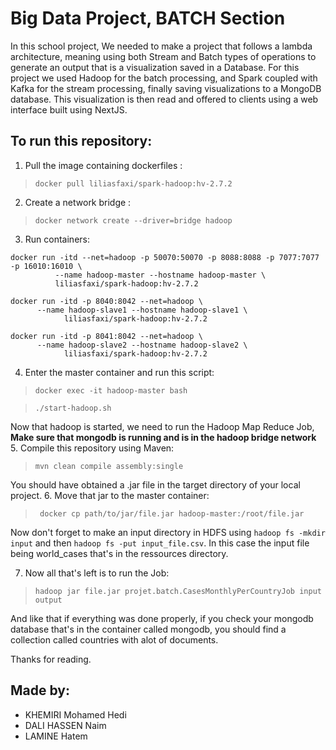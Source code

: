 # Big Data Project, BATCH Section
In this school project, We needed to make a project that follows a lambda architecture, meaning using both Stream and Batch types of operations to generate an output that is a visualization saved in a Database.
For this project we used Hadoop for the batch processing, and Spark coupled with Kafka for the stream processing, finally saving visualizations to a MongoDB database.
This visualization is then read and offered to clients using a web interface built using NextJS.


## To run this repository:
  1. Pull the image containing dockerfiles :
  >`docker pull liliasfaxi/spark-hadoop:hv-2.7.2`
  2. Create a network bridge :
  > `docker network create --driver=bridge hadoop`
  3. Run containers:
  ```
  docker run -itd --net=hadoop -p 50070:50070 -p 8088:8088 -p 7077:7077 -p 16010:16010 \
            --name hadoop-master --hostname hadoop-master \
            liliasfaxi/spark-hadoop:hv-2.7.2

  docker run -itd -p 8040:8042 --net=hadoop \
        --name hadoop-slave1 --hostname hadoop-slave1 \
              liliasfaxi/spark-hadoop:hv-2.7.2

  docker run -itd -p 8041:8042 --net=hadoop \
        --name hadoop-slave2 --hostname hadoop-slave2 \
              liliasfaxi/spark-hadoop:hv-2.7.2 
 ```
     
 4. Enter the master container and run this script:
  > `docker exec -it hadoop-master bash`
  
  > `./start-hadoop.sh`
  
  Now that hadoop is started, we need to run the Hadoop Map Reduce Job, **Make sure that mongodb is running and is in the hadoop bridge network**
 5. Compile this repository using Maven:
  > `mvn clean compile assembly:single`
  
 You should have obtained a .jar file in the target directory of your local project.
 6. Move that jar to the master container:
 > ` docker cp path/to/jar/file.jar hadoop-master:/root/file.jar`
 
 Now don't forget to make an input directory in HDFS using `hadoop fs -mkdir input` and then `hadoop fs -put input_file.csv`. In this case the input file being world_cases that's in the ressources directory.
 
 7. Now all that's left is to run the Job:
 >`hadoop jar file.jar projet.batch.CasesMonthlyPerCountryJob input output`
 
 And like that if everything was done properly, if you check your mongodb database that's in the container called mongodb, you should find a collection called countries with alot of documents.
 
 Thanks for reading.
 ## Made by:
  - KHEMIRI Mohamed Hedi 
  - DALI HASSEN Naim
  - LAMINE Hatem
